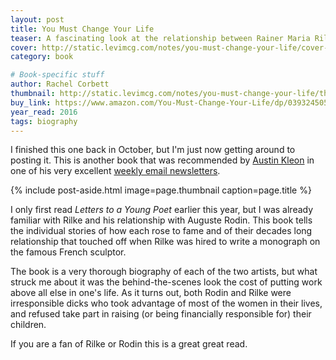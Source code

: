 ```yaml
---
layout: post
title: You Must Change Your Life
teaser: A fascinating look at the relationship between Rainer Maria Rilke and Auguste Rodin
cover: http://static.levimcg.com/notes/you-must-change-your-life/cover-you-must-change-your-life.jpg
category: book

# Book-specific stuff
author: Rachel Corbett
thumbnail: http://static.levimcg.com/notes/you-must-change-your-life/thumbnail-you-must-change-your-life.jpg
buy_link: https://www.amazon.com/You-Must-Change-Your-Life/dp/0393245055
year_read: 2016
tags: biography
---
```

I finished this one back in October, but I'm just now getting around to posting it. This is another book that was recommended by [Austin Kleon](http://austinkleon.com/) in one of his very excellent [weekly email newsletters](http://austinkleon.com/newsletter/).

{% include post-aside.html
    image=page.thumbnail
    caption=page.title %}

I only first read _Letters to a Young Poet_ earlier this year, but I was already familiar with Rilke and his relationship with Auguste Rodin. This book tells the individual stories of how each rose to fame and of their decades long relationship that touched off when Rilke was hired to write a monograph on the famous French sculptor.

The book is a very thorough biography of each of the two artists, but what struck me about it was the behind-the-scenes look the cost of putting work above all else in one's life. As it turns out, both Rodin and Rilke were irresponsible dicks who took advantage of most of the women in their lives, and refused take part in raising (or being financially responsible for) their children.

If you are a fan of Rilke or Rodin this is a great great read.